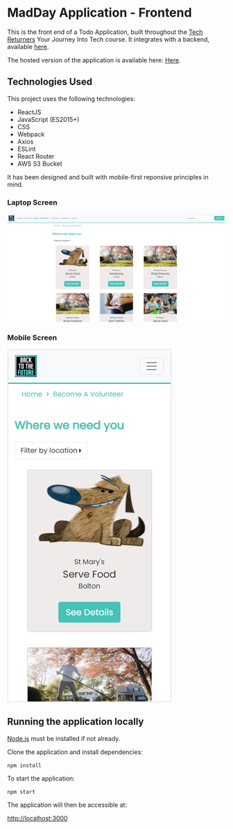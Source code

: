 # MadDay Application - Frontend

This is the front end of a Todo Application, built throughout the [Tech Returners](https://techreturners.com) Your Journey Into Tech course. It integrates with a backend, available [here](https://github.com/your-backend-repo).

The hosted version of the application is available here: [Here](https://madday.herokuapp.com/home).

## Technologies Used

This project uses the following technologies:

- ReactJS
- JavaScript (ES2015+)
- CSS
- Webpack
- Axios
- ESLint
- React Router
- AWS S3 Bucket


It has been designed and built with mobile-first reponsive principles in mind.

### Laptop Screen
![Laptop](./Readme_assets/volunteer_wide.PNG)
### Mobile Screen
![Laptop](./Readme_assets/volunteer_mobile.PNG)




## Running the application locally

[Node.js](https://nodejs.org/en/) must be installed if not already.

Clone the application and install dependencies:

    npm install

To start the application:

    npm start

The application will then be accessible at:

[http://localhost:3000](http://localhost:3000)